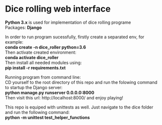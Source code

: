 # Dice rolling web interface

<b>Python 3.x</b> is used for implementation of dice rolling programe<br />
Packages: <b>Django</b>

In order to run program sucessfully, firstly create a separated env, for example:<br />
<b>conda create -n dice_roller python=3.6</b> <br />
Then activate created environment:</br>
<b>conda activate dice_roller</b></br>
Then install all needed modules using:<br />
<b>pip install -r requirements.txt</b>

Running program from command line:<br />
CD yourself to the root directory of this repo and run the folowing command to startup the Django server:<br />
<b>python manage.py runserver 0.0.0.0:8000</b><br/>
Then visit this url: http://localhost:8000/ and enjoy playing!</br>

This repo is equiped with unittests as well. Just navigate to the dice folder and run the following command:</br>
<b>python -m unittest test_helper_functions</b>
